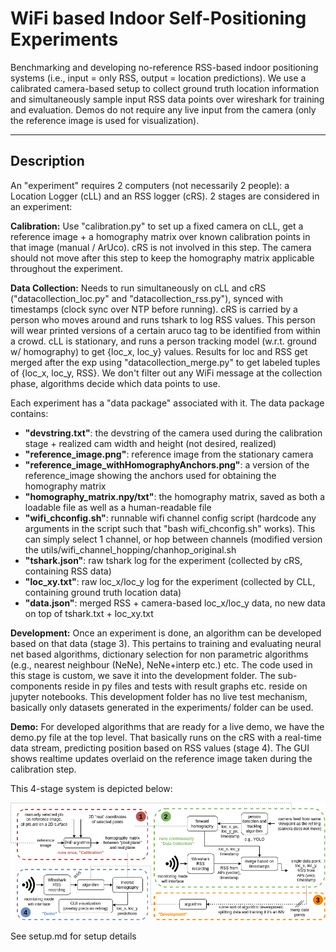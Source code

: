 # WiFi based Indoor Self-Positioning Experiments

Benchmarking and developing no-reference RSS-based indoor positioning systems (i.e., input = only RSS, output = location predictions). We use a calibrated camera-based setup to collect ground truth location information and simultaneously sample input RSS data points over wireshark for training and evaluation. Demos do not require any live input from the camera (only the reference image is used for visualization). 

--- 

## Description

An "experiment" requires 2 computers (not necessarily 2 people): a Location Logger (cLL) and an RSS logger (cRS). 2 stages are considered in an experiment:

**Calibration:** Use "calibration.py" to set up a fixed camera on cLL, get a reference image + a homography matrix over known calibration points in that image (manual / ArUco). cRS is not involved in this step. The camera should not move after this step to keep the homography matrix applicable throughout the experiment.

**Data Collection:** Needs to run simultaneously on cLL and cRS ("datacollection_loc.py" and "datacollection_rss.py"), synced with timestamps (clock sync over NTP before running). cRS is carried by a person who moves around and runs tshark to log RSS values. This person will wear printed versions of a certain aruco tag to be identified from within a crowd. cLL is stationary, and runs a person tracking model (w.r.t. ground w/ homography) to get {loc_x, loc_y} values. Results for loc and RSS get merged after the exp using "datacollection_merge.py" to get labeled tuples of {loc_x, loc_y, RSS}. We don't filter out any WiFi message at the collection phase, algorithms decide which data points to use.

Each experiment has a "data package" associated with it. The data package contains:

- **"devstring.txt"**: the devstring of the camera used during the calibration stage + realized cam width and height (not desired, realized) 
- **"reference_image.png"**: reference image from the stationary camera
- **"reference_image_withHomographyAnchors.png"**: a version of the reference_image showing the anchors used for obtaining the homography matrix
- **"homography_matrix.npy/txt"**: the homography matrix, saved as both a loadable file as well as a human-readable file
- **"wifi_chconfig.sh"**: runnable wifi channel config script (hardcode any arguments in the script such that "bash wifi_chconfig.sh" works). This can simply select 1 channel, or hop between channels (modified version the utils/wifi_channel_hopping/chanhop_original.sh  
- **"tshark.json"**: raw tshark log for the experiment (collected by cRS, containing RSS data)
- **"loc_xy.txt"**: raw loc_x/loc_y log for the experiment (collected by CLL, containing ground truth location data)
- **"data.json"**: merged RSS + camera-based loc_x/loc_y data, no new data on top of tshark.txt + loc_xy.txt

**Development:** Once an experiment is done, an algorithm can be developed based on that data (stage 3). This pertains to training and evaluating neural net based algorithms, dictionary selection for non parametric algorithms (e.g., nearest neighbour (NeNe), NeNe+interp etc.) etc. The code used in this stage is custom, we save it into the development folder. The sub-components reside in py files and tests with result graphs etc. reside on jupyter notebooks. This development folder has no live test mechanism, basically only datasets generated in the experiments/ folder can be used.

**Demo:** For developed algorithms that are ready for a live demo, we have the demo.py file at the top level. That basically runs on the cRS with a real-time data stream, predicting position based on RSS values (stage 4). The GUI shows realtime updates overlaid on the reference image taken during the calibration step.

This 4-stage system is depicted below:

![System Diagram](documentation/drawings/system.png)

See setup.md for setup details


